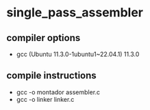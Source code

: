 # single_pass_assembler

## compiler options

- gcc (Ubuntu 11.3.0-1ubuntu1~22.04.1) 11.3.0

## compile instructions

- gcc -o montador assembler.c
- gcc -o linker linker.c